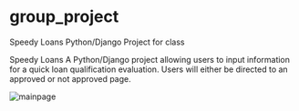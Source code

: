 # group_project
Speedy Loans Python/Django Project for class

Speedy Loans
A Python/Django project allowing users to input information for a quick loan qualification evaluation.
Users will either be directed to an approved or not approved page.

![mainpage](https://user-images.githubusercontent.com/69065554/107102388-3f21c100-67cf-11eb-9d31-d096aabfd428.jpg)
